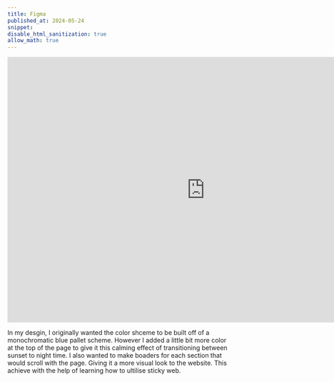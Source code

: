 ```yaml
---
title: Figma
published_at: 2024-05-24
snippet: 
disable_html_sanitization: true
allow_math: true
---
```


<iframe width="884" height="595" src="https://www.youtube.com/embed/q2zUKuxPP00" title="BasicDesignLayout" frameborder="0" allow="accelerometer; autoplay; clipboard-write; encrypted-media; gyroscope; picture-in-picture; web-share" referrerpolicy="strict-origin-when-cross-origin" allowfullscreen></iframe>

In my desgin, I originally wanted the color shceme to be built off of a monochromatic blue pallet scheme. However I added a little bit more color at the top of the page to give it this calming effect of transitioning  between sunset to night time.  I also wanted to make boaders for each section that would scroll with the page. Giving it a more visual look to the website. This achieve with the help of learning how to ultilise sticky web. 


